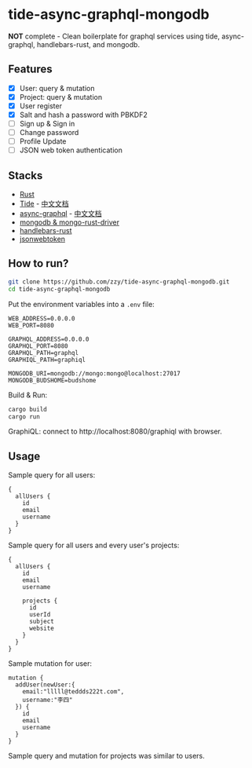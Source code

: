 # tide-async-graphql-mongodb

**NOT** complete - Clean boilerplate for graphql services using tide, async-graphql, handlebars-rust, and mongodb.

## Features

- [x] User: query & mutation
- [x] Project: query & mutation
- [x] User register
- [x] Salt and hash a password with PBKDF2
- [ ] Sign up & Sign in
- [ ] Change password
- [ ] Profile Update
- [ ] JSON web token authentication

## Stacks

- [Rust](https://www.rust-lang.org)
- [Tide](https://github.com/http-rs/tide) - [中文文档](https://tide.budshome.com)
- [async-graphql](https://crates.io/crates/async-graphql) - [中文文档](https://async-graphql.budshome.com)
- [mongodb & mongo-rust-driver](https://crates.io/crates/mongodb)
- [handlebars-rust](https://crates.io/crates/handlebars)
- [jsonwebtoken](https://crates.io/crates/jsonwebtoken)

## How to run?

``` Bash
git clone https://github.com/zzy/tide-async-graphql-mongodb.git
cd tide-async-graphql-mongodb
```

Put the environment variables into a `.env` file:

```
WEB_ADDRESS=0.0.0.0
WEB_PORT=8080

GRAPHQL_ADDRESS=0.0.0.0
GRAPHQL_PORT=8080
GRAPHQL_PATH=graphql
GRAPHIQL_PATH=graphiql

MONGODB_URI=mongodb://mongo:mongo@localhost:27017
MONGODB_BUDSHOME=budshome
```

Build & Run:

``` Bash
cargo build
cargo run
```

GraphiQL: connect to http://localhost:8080/graphiql with browser.

## Usage

Sample query for all users:
```
{
  allUsers {
    id
    email
    username 
  }
}
```

Sample query for all users and every user's projects:
```
{
  allUsers {
    id
    email
    username 
    
    projects {
      id
      userId
      subject
      website
    }
  }
}
```

Sample mutation for user:
```
mutation {
  addUser(newUser:{
    email:"lllll@teddds222t.com", 
    username:"李四"
  }) {
    id
    email
    username
  }
}
```

Sample query and mutation for projects was similar to users.
